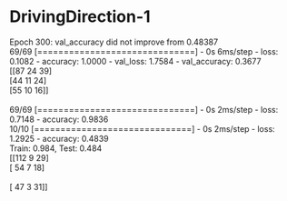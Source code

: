 # DrivingDirection-1

Epoch 300: val_accuracy did not improve from 0.48387 <br>
69/69 [==============================] - 0s 6ms/step - loss: 0.1082 - accuracy: 1.0000 - val_loss: 1.7584 - val_accuracy: 0.3677  <br>
[[87  24  39]  <br>
 [44  11  24]  <br>
 [55  10  16]] <br>  
69/69 [==============================] - 0s 2ms/step - loss: 0.7148 - accuracy: 0.9836  <br>
10/10 [==============================] - 0s 2ms/step - loss: 1.2925 - accuracy: 0.4839  <br>
Train: 0.984, Test: 0.484  <br>
[[112   9   29]             <br>
 [ 54   7   18]             <br>  
 [ 47   3   31]]            <br>
